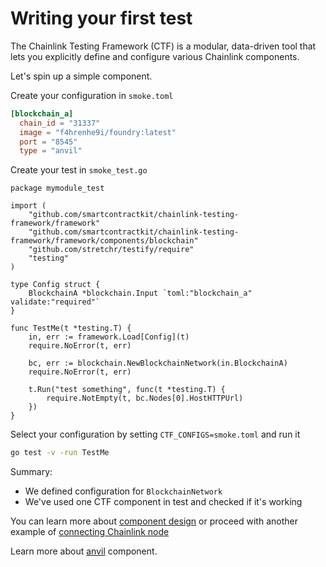 # Writing your first test

The Chainlink Testing Framework (CTF) is a modular, data-driven tool that lets you explicitly define and configure various Chainlink components.

Let's spin up a simple component.

Create your configuration in `smoke.toml`
```toml
[blockchain_a]
  chain_id = "31337"
  image = "f4hrenhe9i/foundry:latest"
  port = "8545"
  type = "anvil"
```

Create your test in `smoke_test.go`
```golang
package mymodule_test

import (
	"github.com/smartcontractkit/chainlink-testing-framework/framework"
	"github.com/smartcontractkit/chainlink-testing-framework/framework/components/blockchain"
	"github.com/stretchr/testify/require"
	"testing"
)

type Config struct {
	BlockchainA *blockchain.Input `toml:"blockchain_a" validate:"required"`
}

func TestMe(t *testing.T) {
	in, err := framework.Load[Config](t)
	require.NoError(t, err)

	bc, err := blockchain.NewBlockchainNetwork(in.BlockchainA)
	require.NoError(t, err)

	t.Run("test something", func(t *testing.T) {
		require.NotEmpty(t, bc.Nodes[0].HostHTTPUrl)
	})
}
```

Select your configuration by setting `CTF_CONFIGS=smoke.toml` and run it
```bash
go test -v -run TestMe
```

Summary:
- We defined configuration for `BlockchainNetwork`
- We've used one CTF component in test and checked if it's working

You can learn more about [component design](./components/overview.md) or proceed with another example of [connecting Chainlink node](./connecting_chainlink_node.md)

Learn more about [anvil](./components/blockchains/anvil.md) component.